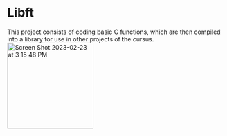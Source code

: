 # Libft

  This project consists of coding basic C functions, which are then compiled into a library for use in other projects of the cursus.
<img width="199" alt="Screen Shot 2023-02-23 at 3 15 48 PM" src="https://user-images.githubusercontent.com/112881823/220903069-82c7d9e2-4063-4bed-b20d-3dd7542038a4.png">
